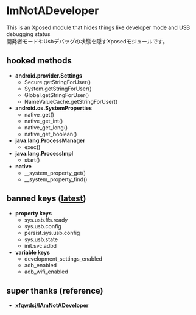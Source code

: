 
# ImNotADeveloper
This is an Xposed module that hides things like developer mode and USB debugging status  
開発者モードやUsbデバッグの状態を隠すXposedモジュールです。

## hooked methods
- **android.provider.Settings**
  - Secure.getStringForUser()
  - System.getStringForUser()
  - Global.getStringForUser()
  - NameValueCache.getStringForUser()
- **android.os.SystemProperties**
  - native_get()
  - native_get_int()
  - native_get_long()
  - native_get_boolean()
- **java.lang.ProcessManager**
  - exec()
- **java.lang.ProcessImpl**
  - start()
- **native**
  - __system_property_get()
  - __system_property_find()

## banned keys ([latest](/app/src/main/java/io/github/auag0/imnotadeveloper/common/PropKeys.kt))
- **property keys**
  - sys.usb.ffs.ready
  - sys.usb.config
  - persist.sys.usb.config
  - sys.usb.state
  - init.svc.adbd
- **variable keys**
  - development_settings_enabled
  - adb_enabled
  - adb_wifi_enabled

 ## super thanks (reference)
 - [**xfqwdsj/IAmNotADeveloper**](https://github.com/xfqwdsj/IAmNotADeveloper)
